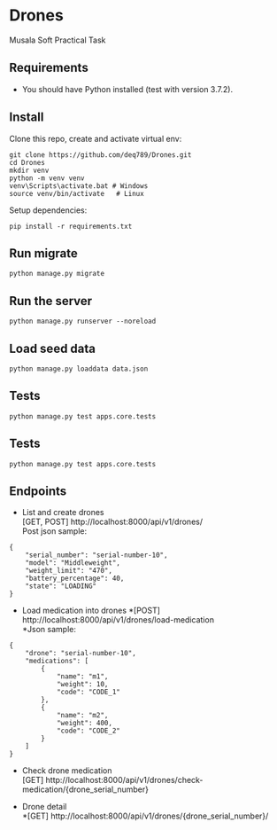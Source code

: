 # Drones
Musala Soft Practical Task

## Requirements 
* You should have Python installed (test with version 3.7.2). 

## Install 
Clone this repo, create and activate virtual env:
```console
git clone https://github.com/deq789/Drones.git
cd Drones
mkdir venv
python -m venv venv
venv\Scripts\activate.bat # Windows
source venv/bin/activate   # Linux
```

Setup dependencies:
```console
pip install -r requirements.txt
```


## Run migrate 
```console
python manage.py migrate
```


## Run the server 
```console
python manage.py runserver --noreload
```


## Load seed data 
```console
python manage.py loaddata data.json
```


## Tests 
```console
python manage.py test apps.core.tests
```

## Tests 
```console
python manage.py test apps.core.tests
```

## Endpoints
* List and create drones </br>
[GET, POST] http://localhost:8000/api/v1/drones/</br>
Post json sample:
```
{
    "serial_number": "serial-number-10",
    "model": "Middleweight",
    "weight_limit": "470",
    "battery_percentage": 40,
    "state": "LOADING"
}
```

* Load medication into drones 
*[POST] http://localhost:8000/api/v1/drones/load-medication</br>
*Json sample:
```
{
    "drone": "serial-number-10",
    "medications": [
        {
            "name": "m1",
            "weight": 10,
            "code": "CODE_1"
        },
        {
            "name": "m2",
            "weight": 400,
            "code": "CODE_2"
        }
    ]
}
```

* Check drone medication</br>
[GET] http://localhost:8000/api/v1/drones/check-medication/{drone_serial_number}</br>

* Drone detail</br>
*[GET] http://localhost:8000/api/v1/drones/{drone_serial_number}/</br>

